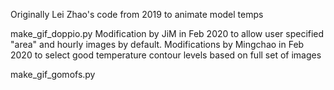 Originally Lei Zhao's code from 2019 to animate model temps

make_gif_doppio.py
Modification by JiM in Feb 2020 to allow user specified "area" and hourly images by default. 
Modifications by Mingchao in Feb 2020 to select good temperature contour levels based on full set of images

make_gif_gomofs.py
